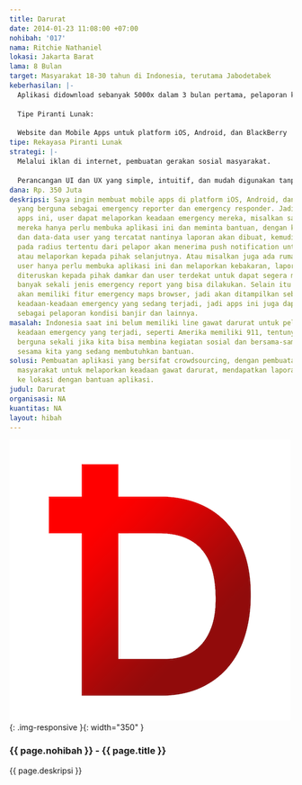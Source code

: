 ```yaml
---
title: Darurat
date: 2014-01-23 11:08:00 +07:00
nohibah: '017'
nama: Ritchie Nathaniel
lokasi: Jakarta Barat
lama: 8 Bulan
target: Masyarakat 18-30 tahun di Indonesia, terutama Jabodetabek
keberhasilan: |-
  Aplikasi didownload sebanyak 5000x dalam 3 bulan pertama, pelaporan keadaan gawat darurat sebanyak 200x per bulan setelah 3 bulan pertama, dan kegiatan penyelamatan atau membantu sebanyak 100x per bulan setelah 3 bulan pertama.

  Tipe Piranti Lunak:

  Website dan Mobile Apps untuk platform iOS, Android, dan BlackBerry
tipe: Rekayasa Piranti Lunak
strategi: |-
  Melalui iklan di internet, pembuatan gerakan sosial masyarakat.

  Perancangan UI dan UX yang simple, intuitif, dan mudah digunakan tanpa perlu banyak dipelajari. Pembuatan aplikasi yang kompeten dan reliable.
dana: Rp. 350 Juta
deskripsi: Saya ingin membuat mobile apps di platform iOS, Android, dan BlackBerry
  yang berguna sebagai emergency reporter dan emergency responder. Jadi dengan mobile
  apps ini, user dapat melaporkan keadaan emergency mereka, misalkan saja mereka kecelakaan,
  mereka hanya perlu membuka aplikasi ini dan meminta bantuan, dengan koordinat gps
  dan data-data user yang tercatat nantinya laporan akan dibuat, kemudian user lain
  pada radius tertentu dari pelapor akan menerima push notification untuk membantu
  atau melaporkan kepada pihak selanjutnya. Atau misalkan juga ada rumah kebakaran,
  user hanya perlu membuka aplikasi ini dan melaporkan kebakaran, laporan ini akan
  diteruskan kepada pihak damkar dan user terdekat untuk dapat segera merespon. Dan
  banyak sekali jenis emergency report yang bisa dilakukan. Selain itu apps ini juga
  akan memiliki fitur emergency maps browser, jadi akan ditampilkan sebuah peta dengan
  keadaan-keadaan emergency yang sedang terjadi, jadi apps ini juga dapat digunakan
  sebagai pelaporan kondisi banjir dan lainnya.
masalah: Indonesia saat ini belum memiliki line gawat darurat untuk pelaporan berbagai
  keadaan emergency yang terjadi, seperti Amerika memiliki 911, tentunya akan sangat
  berguna sekali jika kita bisa membina kegiatan sosial dan bersama-sama saling membantu
  sesama kita yang sedang membutuhkan bantuan.
solusi: Pembuatan aplikasi yang bersifat crowdsourcing, dengan pembuatan media bagi
  masyarakat untuk melaporkan keadaan gawat darurat, mendapatkan laporan, dan membantu
  ke lokasi dengan bantuan aplikasi.
judul: Darurat
organisasi: NA
kuantitas: NA
layout: hibah
---
```


![017](/static/img/hibahcms/017.png){: .img-responsive }{: width="350" }

### {{ page.nohibah }} - {{ page.title }}

{{ page.deskripsi }}
